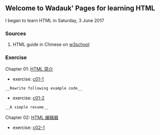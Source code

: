 ## Welcome to Wadauk' Pages for learning HTML

I began to learn HTML in Saturday, 3 June 2017


### Sources

1. HTML guide in Chinese on [w3school](http://www.w3school.com.cn/html/index.asp)

### Exercise

Chapter 01: [HTML 简介](http://www.w3school.com.cn/html/html_intro.asp)

- exercise: [c01-1](https://wadauk.github.io/html/w3school/chapter01/e1.html)
```markdown
__Rewrite following example code__
```
- exercise: [c01-2](https://wadauk.github.io/html/w3school/chapter01/e2.html)
```markdown
__A simple resume__
```
Chapter 02: [HTML 编辑器](http://www.w3school.com.cn/html/html_editors.asp)

- exercise: [c02-1]()
